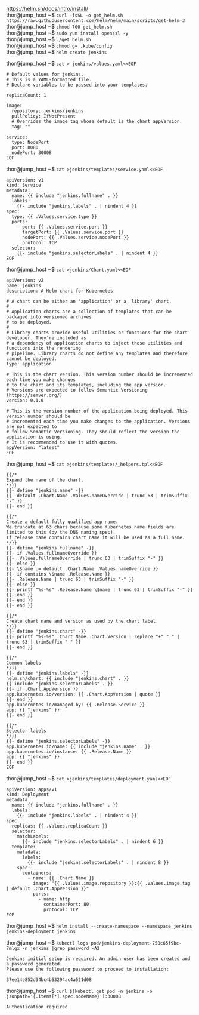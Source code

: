 https://helm.sh/docs/intro/install/  
thor@jump_host ~$ `curl -fsSL -o get_helm.sh https://raw.githubusercontent.com/helm/helm/main/scripts/get-helm-3`  
thor@jump_host ~$ `chmod 700 get_helm.sh`  
thor@jump_host ~$ `sudo yum install openssl -y`  
thor@jump_host ~$ `./get_helm.sh`  
thor@jump_host ~$ `chmod g= .kube/config`  
thor@jump_host ~$ `helm create jenkins`  

thor@jump_host ~$ `cat > jenkins/values.yaml<<EOF`  
```
# Default values for jenkins.
# This is a YAML-formatted file.
# Declare variables to be passed into your templates.

replicaCount: 1

image:
  repository: jenkins/jenkins
  pullPolicy: IfNotPresent
  # Overrides the image tag whose default is the chart appVersion.
  tag: ""

service:
  type: NodePort
  port: 8080
  nodePort: 30008
EOF
```

thor@jump_host ~$ `cat >jenkins/templates/service.yaml<<EOF` 
```
apiVersion: v1
kind: Service
metadata:
  name: {{ include "jenkins.fullname" . }}
  labels:
    {{- include "jenkins.labels" . | nindent 4 }}
spec:
  type: {{ .Values.service.type }}
  ports:
    - port: {{ .Values.service.port }}
      targetPort: {{ .Values.service.port }}
      nodePort: {{ .Values.service.nodePort }}
      protocol: TCP
  selector:
    {{- include "jenkins.selectorLabels" . | nindent 4 }}
EOF
```

thor@jump_host ~$ `cat >jenkins/Chart.yaml<<EOF`
```
apiVersion: v2
name: jenkins
description: A Helm chart for Kubernetes

# A chart can be either an 'application' or a 'library' chart.
#
# Application charts are a collection of templates that can be packaged into versioned archives
# to be deployed.
#
# Library charts provide useful utilities or functions for the chart developer. They're included as
# a dependency of application charts to inject those utilities and functions into the rendering
# pipeline. Library charts do not define any templates and therefore cannot be deployed.
type: application

# This is the chart version. This version number should be incremented each time you make changes
# to the chart and its templates, including the app version.
# Versions are expected to follow Semantic Versioning (https://semver.org/)
version: 0.1.0

# This is the version number of the application being deployed. This version number should be
# incremented each time you make changes to the application. Versions are not expected to
# follow Semantic Versioning. They should reflect the version the application is using.
# It is recommended to use it with quotes.
appVersion: "latest"
EOF
```

thor@jump_host ~$ `cat >jenkins/templates/_helpers.tpl<<EOF`
```
{{/*
Expand the name of the chart.
*/}}
{{- define "jenkins.name" -}}
{{- default .Chart.Name .Values.nameOverride | trunc 63 | trimSuffix "-" }}
{{- end }}

{{/*
Create a default fully qualified app name.
We truncate at 63 chars because some Kubernetes name fields are limited to this (by the DNS naming spec).
If release name contains chart name it will be used as a full name.
*/}}
{{- define "jenkins.fullname" -}}
{{- if .Values.fullnameOverride }}
{{- .Values.fullnameOverride | trunc 63 | trimSuffix "-" }}
{{- else }}
{{- \$name := default .Chart.Name .Values.nameOverride }}
{{- if contains \$name .Release.Name }}
{{- .Release.Name | trunc 63 | trimSuffix "-" }}
{{- else }}
{{- printf "%s-%s" .Release.Name \$name | trunc 63 | trimSuffix "-" }}
{{- end }}
{{- end }}
{{- end }}

{{/*
Create chart name and version as used by the chart label.
*/}}
{{- define "jenkins.chart" -}}
{{- printf "%s-%s" .Chart.Name .Chart.Version | replace "+" "_" | trunc 63 | trimSuffix "-" }}
{{- end }}

{{/*
Common labels
*/}}
{{- define "jenkins.labels" -}}
helm.sh/chart: {{ include "jenkins.chart" . }}
{{ include "jenkins.selectorLabels" . }}
{{- if .Chart.AppVersion }}
app.kubernetes.io/version: {{ .Chart.AppVersion | quote }}
{{- end }}
app.kubernetes.io/managed-by: {{ .Release.Service }}
app: {{ "jenkins" }}
{{- end }}

{{/*
Selector labels
*/}}
{{- define "jenkins.selectorLabels" -}}
app.kubernetes.io/name: {{ include "jenkins.name" . }}
app.kubernetes.io/instance: {{ .Release.Name }}
app: {{ "jenkins" }}
{{- end }}
EOF
```

thor@jump_host ~$ `cat >jenkins/templates/deployment.yaml<<EOF`
```
apiVersion: apps/v1
kind: Deployment
metadata:
  name: {{ include "jenkins.fullname" . }}
  labels:
    {{- include "jenkins.labels" . | nindent 4 }}
spec:
  replicas: {{ .Values.replicaCount }}
  selector:
    matchLabels:
      {{- include "jenkins.selectorLabels" . | nindent 6 }}
  template:
    metadata:
      labels:
        {{- include "jenkins.selectorLabels" . | nindent 8 }}
    spec:
      containers:
        - name: {{ .Chart.Name }}
          image: "{{ .Values.image.repository }}:{{ .Values.image.tag | default .Chart.AppVersion }}"
          ports:
            - name: http
              containerPort: 80
              protocol: TCP
EOF
```

thor@jump_host ~$ `helm install --create-namespace --namespace jenkins jenkins-deployment jenkins`  

thor@jump_host ~$ `kubectl logs pod/jenkins-deployment-758c65f9bc-7mlgx -n jenkins |grep password -A2`
```
Jenkins initial setup is required. An admin user has been created and a password generated.
Please use the following password to proceed to installation:

37ee14e852d34bc4b53294ac4a521d08
```

thor@jump_host ~$ `curl $(kubectl get pod -n jenkins -o jsonpath='{.items[*].spec.nodeName}'):30008`
```
Authentication required                                     
```
